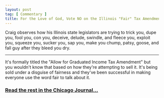 ```yaml
---
layout: post
tag: [ Commentary ]
title: For the Love of God, Vote NO on the Illinois "Fair" Tax Amendment
---
```


Craig observes how his Illinois state legislators are trying to trick you, dupe you, fool you, con you, deceive, delude, swindle, and fleece you, exploit you, squeeze you, sucker you, sap you, make you chump, patsy, goose, and fall guy after they bleed you dry.

---

It's formally titled the "Allow for Graduated Income Tax Amendment" but you wouldn't know that based on how they're attempting to sell it. It's being sold under a disguise of fairness and they've been successful in making everyone use the word fair to talk about it. 

<h3><a href="https://www.chicagojournal.com/for-the-love-of-god-vote-no-on-the-illinois-fair-tax/">Read the rest in the Chicago Journal...</a></h3>

<br/>
